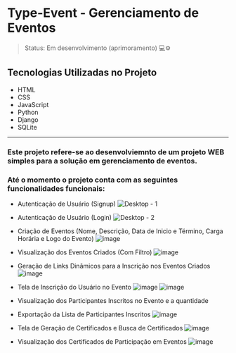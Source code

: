 # Type-Event - Gerenciamento de Eventos
>Status: Em desenvolvimento (aprimoramento) 💻⚙️

## Tecnologias Utilizadas no Projeto
* HTML
* CSS
* JavaScript
* Python
* Django
* SQLite
<hr>

### Este projeto refere-se ao desenvolviemnto de um projeto WEB simples para a solução em gerenciamento de eventos.

### Até o momento o projeto conta com as seguintes funcionalidades funcionais:

* Autenticação de Usuário (Signup)
![Desktop - 1](https://user-images.githubusercontent.com/83191322/232349967-ad3b2162-7703-4be1-84d7-a1ac497bc5ed.png)



* Autenticação de Usuário (Login)
![Desktop - 2](https://user-images.githubusercontent.com/83191322/232350054-a6194961-8602-4dd3-81b2-9177be133681.png)



* Criação de Eventos (Nome, Descrição, Data de Inicio e Término, Carga Horária e Logo do Evento)
![image](https://user-images.githubusercontent.com/83191322/232350679-8d635076-1023-4558-aa82-11b354833bf5.png)



* Visualização dos Eventos Criados (Com Filtro)
![image](https://user-images.githubusercontent.com/83191322/232350739-c72149ba-9d9c-4955-81e2-804849b9d14f.png)



* Geração de Links Dinâmicos para a Inscrição nos Eventos Criados
![image](https://user-images.githubusercontent.com/83191322/232350996-d2c9796d-2da6-4d7d-a2de-7f5e2c680d94.png)



* Tela de Inscrição do Usuário no Evento
![image](https://user-images.githubusercontent.com/83191322/232351066-91703005-c144-4b7a-99b4-ab73bdb9deda.png)
![image](https://user-images.githubusercontent.com/83191322/232351092-63557ff7-9897-4e33-a880-6574e9eaaac2.png)



* Visualização dos Participantes Inscritos no Evento e a quantidade
* Exportação da Lista de Participantes Inscritos
![image](https://user-images.githubusercontent.com/83191322/232351442-5e88c166-c258-4ca5-911d-06eabecbe52a.png)



* Tela de Geração de Certificados e Busca de Certificados
![image](https://user-images.githubusercontent.com/83191322/232351504-a394dde0-3ff0-486e-966a-078daa35fccc.png)



* Visualização dos Certificados de Participação em Eventos
![image](https://user-images.githubusercontent.com/83191322/232351531-d6a72f63-b4e9-4523-8e3b-f9c89087560d.png)



